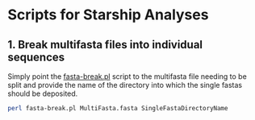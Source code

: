 # Scripts for Starship Analyses

## 1. Break multifasta files into individual sequences
Simply point the [fasta-break.pl](/scripts/fasta-break.pl) script to the multifasta file needing to be split and provide the name of the directory into which the single fastas should be deposited.

```bash
perl fasta-break.pl MultiFasta.fasta SingleFastaDirectoryName
```
